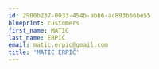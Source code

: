 ```yaml
---
id: 2900b237-0033-454b-abb6-ac893b66be55
blueprint: customers
first_name: MATIC
last_name: ERPIČ
email: matic.erpic@gmail.com
title: 'MATIC ERPIČ'
---
```


